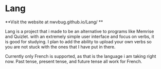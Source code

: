 # Lang

**Visit the website at nwvbug.github.io/Lang/ **


Lang is a project that i made to be an alternative to programs like Memrise and Quizlet. with an extremely simple user interface and focus on verbs, it is good for studying. I plan to add the ability to upload your own verbs so you are not stuck with the ones that I have put in there. 

Currently only French is supported, as that is the language i am taking right now. Past tense, present tense, and future tense all work for French.


